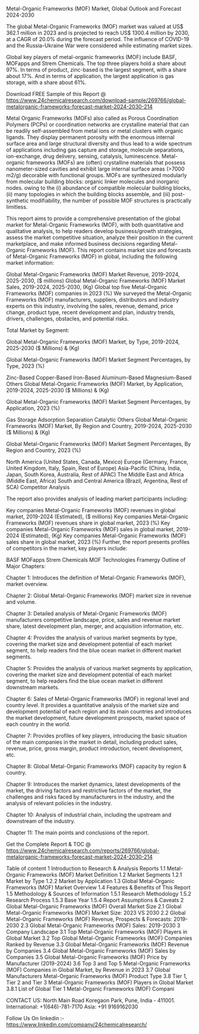Metal-Organic Frameworks (MOF) Market, Global Outlook and Forecast 2024-2030

The global Metal-Organic Frameworks (MOF) market was valued at US$ 362.1 million in 2023 and is projected to reach US$ 1300.4 million by 2030, at a CAGR of 20.0% during the forecast period. The influence of COVID-19 and the Russia-Ukraine War were considered while estimating market sizes.

Global key players of metal-organic frameworks (MOF) include BASF, MOFapps and Strem Chemicals. The top three players hold a share about 97%. In terms of product, zinc-based is the largest segment, with a share about 17%. And in terms of application, the largest application is gas storage, with a share about 61%.

Download FREE Sample of this Report @ https://www.24chemicalresearch.com/download-sample/269766/global-metalorganic-frameworks-forecast-market-2024-2030-214

Metal Organic Frameworks (MOFs) also called as Porous Coordination Polymers (PCPs) or coordination networks are crystalline material that can be readily self-assembled from metal ions or metal clusters with organic ligands. They display permanent porosity with the enormous internal surface area and large structural diversity and thus lead to a wide spectrum of applications including gas capture and storage, molecule separations, ion-exchange, drug delivery, sensing, catalysis, luminescence. Metal-organic frameworks (MOFs) are (often) crystalline materials that possess nanometer-sized cavities and exhibit large internal surface areas (>7000 m2/g) decorable with functional groups. MOFs are synthesized modularly from molecular building blocks: organic linker molecules and inorganic nodes. owing to the (i) abundance of compatible molecular building blocks, (ii) many topologies in which the building blocks assemble, and (iii) post-synthetic modifiability, the number of possible MOF structures is practically limitless.

This report aims to provide a comprehensive presentation of the global market for Metal-Organic Frameworks (MOF), with both quantitative and qualitative analysis, to help readers develop business/growth strategies, assess the market competitive situation, analyze their position in the current marketplace, and make informed business decisions regarding Metal-Organic Frameworks (MOF). This report contains market size and forecasts of Metal-Organic Frameworks (MOF) in global, including the following market information:

Global Metal-Organic Frameworks (MOF) Market Revenue, 2019-2024, 2025-2030, ($ millions)
Global Metal-Organic Frameworks (MOF) Market Sales, 2019-2024, 2025-2030, (Kg)
Global top five Metal-Organic Frameworks (MOF) companies in 2023 (%)
We surveyed the Metal-Organic Frameworks (MOF) manufacturers, suppliers, distributors and industry experts on this industry, involving the sales, revenue, demand, price change, product type, recent development and plan, industry trends, drivers, challenges, obstacles, and potential risks.

Total Market by Segment:

Global Metal-Organic Frameworks (MOF) Market, by Type, 2019-2024, 2025-2030 ($ Millions) & (Kg)

Global Metal-Organic Frameworks (MOF) Market Segment Percentages, by Type, 2023 (%)

Zinc-Based
Copper-Based
Iron-Based
Aluminum-Based
Magnesium-Based
Others
Global Metal-Organic Frameworks (MOF) Market, by Application, 2019-2024, 2025-2030 ($ Millions) & (Kg)

Global Metal-Organic Frameworks (MOF) Market Segment Percentages, by Application, 2023 (%)

Gas Storage
Adsorption Separation
Catalytic
Others
Global Metal-Organic Frameworks (MOF) Market, By Region and Country, 2019-2024, 2025-2030 ($ Millions) & (Kg)

Global Metal-Organic Frameworks (MOF) Market Segment Percentages, By Region and Country, 2023 (%)

North America (United States, Canada, Mexico)
Europe (Germany, France, United Kingdom, Italy, Spain, Rest of Europe)
Asia-Pacific (China, India, Japan, South Korea, Australia, Rest of APAC)
The Middle East and Africa (Middle East, Africa)
South and Central America (Brazil, Argentina, Rest of SCA)
Competitor Analysis

The report also provides analysis of leading market participants including:

Key companies Metal-Organic Frameworks (MOF) revenues in global market, 2019-2024 (Estimated), ($ millions)
Key companies Metal-Organic Frameworks (MOF) revenues share in global market, 2023 (%)
Key companies Metal-Organic Frameworks (MOF) sales in global market, 2019-2024 (Estimated), (Kg)
Key companies Metal-Organic Frameworks (MOF) sales share in global market, 2023 (%)
Further, the report presents profiles of competitors in the market, key players include:

BASF
MOFapps
Strem Chemicals
MOF Technologies
Framergy
Outline of Major Chapters:

Chapter 1: Introduces the definition of Metal-Organic Frameworks (MOF), market overview.

Chapter 2: Global Metal-Organic Frameworks (MOF) market size in revenue and volume.

Chapter 3: Detailed analysis of Metal-Organic Frameworks (MOF) manufacturers competitive landscape, price, sales and revenue market share, latest development plan, merger, and acquisition information, etc.

Chapter 4: Provides the analysis of various market segments by type, covering the market size and development potential of each market segment, to help readers find the blue ocean market in different market segments.

Chapter 5: Provides the analysis of various market segments by application, covering the market size and development potential of each market segment, to help readers find the blue ocean market in different downstream markets.

Chapter 6: Sales of Metal-Organic Frameworks (MOF) in regional level and country level. It provides a quantitative analysis of the market size and development potential of each region and its main countries and introduces the market development, future development prospects, market space of each country in the world.

Chapter 7: Provides profiles of key players, introducing the basic situation of the main companies in the market in detail, including product sales, revenue, price, gross margin, product introduction, recent development, etc.

Chapter 8: Global Metal-Organic Frameworks (MOF) capacity by region & country.

Chapter 9: Introduces the market dynamics, latest developments of the market, the driving factors and restrictive factors of the market, the challenges and risks faced by manufacturers in the industry, and the analysis of relevant policies in the industry.

Chapter 10: Analysis of industrial chain, including the upstream and downstream of the industry.

Chapter 11: The main points and conclusions of the report.

Get the Complete Report & TOC @ https://www.24chemicalresearch.com/reports/269766/global-metalorganic-frameworks-forecast-market-2024-2030-214

Table of content
1 Introduction to Research & Analysis Reports
1.1 Metal-Organic Frameworks (MOF) Market Definition
1.2 Market Segments
1.2.1 Market by Type
1.2.2 Market by Application
1.3 Global Metal-Organic Frameworks (MOF) Market Overview
1.4 Features & Benefits of This Report
1.5 Methodology & Sources of Information
1.5.1 Research Methodology
1.5.2 Research Process
1.5.3 Base Year
1.5.4 Report Assumptions & Caveats
2 Global Metal-Organic Frameworks (MOF) Overall Market Size
2.1 Global Metal-Organic Frameworks (MOF) Market Size: 2023 VS 2030
2.2 Global Metal-Organic Frameworks (MOF) Revenue, Prospects & Forecasts: 2019-2030
2.3 Global Metal-Organic Frameworks (MOF) Sales: 2019-2030
3 Company Landscape
3.1 Top Metal-Organic Frameworks (MOF) Players in Global Market
3.2 Top Global Metal-Organic Frameworks (MOF) Companies Ranked by Revenue
3.3 Global Metal-Organic Frameworks (MOF) Revenue by Companies
3.4 Global Metal-Organic Frameworks (MOF) Sales by Companies
3.5 Global Metal-Organic Frameworks (MOF) Price by Manufacturer (2019-2024)
3.6 Top 3 and Top 5 Metal-Organic Frameworks (MOF) Companies in Global Market, by Revenue in 2023
3.7 Global Manufacturers Metal-Organic Frameworks (MOF) Product Type
3.8 Tier 1, Tier 2 and Tier 3 Metal-Organic Frameworks (MOF) Players in Global Market
3.8.1 List of Global Tier 1 Metal-Organic Frameworks (MOF) Compani

CONTACT US:
North Main Road Koregaon Park, Pune, India - 411001.
International: +1(646)-781-7170
Asia: +91 9169162030

Follow Us On linkedin :- https://www.linkedin.com/company/24chemicalresearch/
